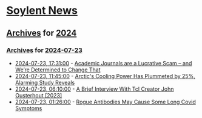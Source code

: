 # [Soylent News](../../../README.md)

## [Archives](../../index.md) for [2024](../index.md)

### [Archives](../../index.md) for [2024-07-23](index.md)

* [2024-07-23, 17:31:00](https://soylentnews.org/article.pl?sid=24/07/22/140237&from=rss) - [Academic Journals are a Lucrative Scam – and We’re Determined to Change That](https://soylentnews.org/article.pl?sid=24/07/22/140237&from=rss)
* [2024-07-23, 11:45:00](https://soylentnews.org/article.pl?sid=24/07/22/1229207&from=rss) - [Arctic's Cooling Power Has Plummeted by 25%, Alarming Study Reveals](https://soylentnews.org/article.pl?sid=24/07/22/1229207&from=rss)
* [2024-07-23, 06:10:00](https://soylentnews.org/article.pl?sid=24/07/22/1221204&from=rss) - [A Brief Interview With Tcl Creator John Ousterhout [2023]](https://soylentnews.org/article.pl?sid=24/07/22/1221204&from=rss)
* [2024-07-23, 01:26:00](https://soylentnews.org/article.pl?sid=24/07/21/1341202&from=rss) - [Rogue Antibodies May Cause Some Long Covid Symptoms](https://soylentnews.org/article.pl?sid=24/07/21/1341202&from=rss)
